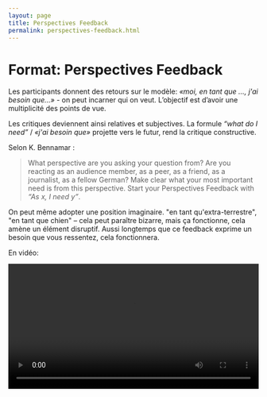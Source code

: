 ```yaml
---
layout: page
title: Perspectives Feedback
permalink: perspectives-feedback.html
---
```


# Format: Perspectives Feedback

Les participants donnent des retours sur le modèle: *«moi, en tant que …, j'ai besoin que…»* - on peut incarner qui on veut. L’objectif est d’avoir une multiplicité des points de vue.

Les critiques deviennent ainsi relatives et subjectives. La formule *“what do I need”* / *«j'ai besoin que»* projette vers le futur, rend la critique constructive.

Selon K. Bennamar :

> What perspective are you asking your question from? Are you reacting as an audience member, as a peer, as a friend, as a journalist, as a fellow German? Make clear what your most important need is from this perspective. Start your Perspectives Feedback with *“As x, I need y”*.

On peut même adopter une position imaginaire. "en tant qu'extra-terrestre", "en tant que chien" – cela peut paraître bizarre, mais ça fonctionne, cela amène un élément disruptif. Aussi longtemps que ce feedback exprime un besoin que vous ressentez, cela fonctionnera.

En vidéo:

<video width="100%" height="auto" controls controlsList="nodownload">
  <source src="video/perspectives-feedback.mp4" type="video/mp4">
</video>
